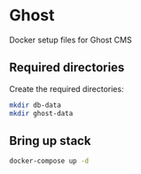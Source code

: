 # Ghost

Docker setup files for Ghost CMS


## Required directories

Create the required directories:

```bash
mkdir db-data
mkdir ghost-data
```

## Bring up stack

```bash
docker-compose up -d
```